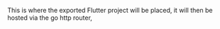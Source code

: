 This is where the exported Flutter project will be placed, it will then be hosted via the go http router,